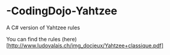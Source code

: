# -CodingDojo-Yahtzee
A C# version of Yahtzee rules

You can find the rules (here)[http://www.ludovalais.ch/img_docjeux/Yahtzee+classique.pdf]
